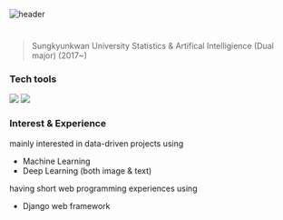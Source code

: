 ![header](https://capsule-render.vercel.app/api?type=Soft&color=timeGradient&height=300&section=header&text=Seo&nasp;Young'sData&nasp;Analysis&nasp;projects&fontSize=70)
# 
> Sungkyunkwan University 
> Statistics &
> Artifical Intelligience (Dual major) (2017~)

### Tech tools

<img src="https://img.shields.io/badge/R-276DC3?style=flat-square&logo=R&logoColor=white"/></a>
<img src="https://img.shields.io/badge/Python-3766AB?style=flat-square&logo=Python&logoColor=white"/></a>

### Interest & Experience
mainly interested in data-driven projects using
- Machine Learning 
- Deep Learning (both image & text)
 
having short web programming experiences using
- Django web framework

